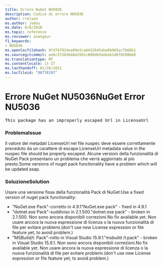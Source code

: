 ```yaml
---
title: Errore NuGet NU5036
description: Codice di errore NU5036
author: rrelyea
ms.author: jodou
ms.date: 8/8/2018
ms.topic: reference
ms.reviewer: anangaur
f1_keywords:
- NU5036
ms.openlocfilehash: 8fd747924ea99e2ca6432045aba6b965acfb68b1
ms.sourcegitcommit: ee6c3f203648a5561c809db54ebeb1d0f0598b68
ms.translationtype: MT
ms.contentlocale: it-IT
ms.lasthandoff: 01/26/2021
ms.locfileid: "98778197"
---
```

# <a name="nuget-error-nu5036"></a><span data-ttu-id="adf91-103">Errore NuGet NU5036</span><span class="sxs-lookup"><span data-stu-id="adf91-103">NuGet Error NU5036</span></span>
<pre>This package has an improperly escaped Url in LicenseUrl</pre>

### <a name="issue"></a><span data-ttu-id="adf91-104">Problema</span><span class="sxs-lookup"><span data-stu-id="adf91-104">Issue</span></span>

<span data-ttu-id="adf91-105">Il valore dei metadati LicenseUrl nel file nuspec deve essere correttamente preceduto da un carattere di escape.</span><span class="sxs-lookup"><span data-stu-id="adf91-105">LicenseUrl metadata value in the nuspec file should be properly escaped.</span></span>
<span data-ttu-id="adf91-106">Alcune versioni della funzionalità di NuGet Pack presentano un problema che verrà aggiornato al più presto.</span><span class="sxs-lookup"><span data-stu-id="adf91-106">Some versions of nuget pack functionality have a problem which will be updated asap.</span></span>

### <a name="solution"></a><span data-ttu-id="adf91-107">Soluzione</span><span class="sxs-lookup"><span data-stu-id="adf91-107">Solution</span></span>

<span data-ttu-id="adf91-108">Usare una versione fissa della funzionalità Pack di NuGet:</span><span class="sxs-lookup"><span data-stu-id="adf91-108">Use a fixed version of nuget pack functionality:</span></span>
* <span data-ttu-id="adf91-109">"NuGet.exe Pack"-corretto in 4.9.1</span><span class="sxs-lookup"><span data-stu-id="adf91-109">"NuGet.exe pack" - fixed in 4.9.1</span></span>
* <span data-ttu-id="adf91-110">"dotnet.exe Pack"-suddiviso in 2.1.500.</span><span class="sxs-lookup"><span data-stu-id="adf91-110">"dotnet.exe pack" - broken in 2.1.500.</span></span> <span data-ttu-id="adf91-111">Non sono ancora disponibili correzioni.</span><span class="sxs-lookup"><span data-stu-id="adf91-111">No fix available yet.</span></span> <span data-ttu-id="adf91-112">Non usare ancora la nuova espressione di licenza o la nuova funzionalità di file per evitare problemi.</span><span class="sxs-lookup"><span data-stu-id="adf91-112">(don't use new License expression or file feature yet, to avoid problem.)</span></span>
* <span data-ttu-id="adf91-113">"MSBuild/t: Pack"-rotto in Visual Studio 15.9.1.</span><span class="sxs-lookup"><span data-stu-id="adf91-113">"msbuild /t:pack" - broken in Visual Studio 15.9.1.</span></span> <span data-ttu-id="adf91-114">Non sono ancora disponibili correzioni.</span><span class="sxs-lookup"><span data-stu-id="adf91-114">No fix available yet.</span></span> <span data-ttu-id="adf91-115">Non usare ancora la nuova espressione di licenza o la nuova funzionalità di file per evitare problemi.</span><span class="sxs-lookup"><span data-stu-id="adf91-115">(don't use new License expression or file feature yet, to avoid problem.)</span></span>

